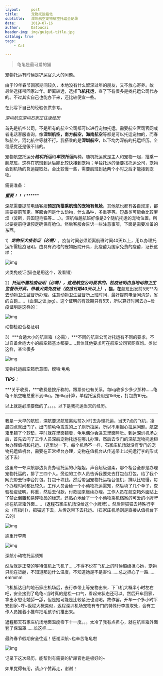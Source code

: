 ```yaml
---
layout:     post
title:      宠物托运指北
subtitle:   深圳航空宠物航空托运全记录
date:       2019-07-16
author:     Datoucai
header-img: img/guigui-title.jpg
catalog: true
tags:
    - Cat

---
```



> 龟龟是最可爱的猫



宠物托运有时候是铲屎官头大的问题。

由于19年春节回家期间较久，本地没有什么留深过年的朋友，又不放心寄养。故最终选择带回家过年。距离较远，选择**飞机托运**，查了下有很多是找托运公司代办的。不过其实自己也能办下来，还比较便宜一些。

在此写下自己的经验仅供参考。

*深圳航空深圳石家庄往返经历*

首先是航空公司，不是所有的航空公司都可以进行宠物托运。需要航空官司官网或者电话客服查询。像**深圳航空，南方航空，海南航空**等都是可以托运宠物的，而春秋航空，河北航空等就不行。我搭乘的是**深圳航空**，以下均为深航的托运经历。全程感觉还是很不错的。

宠物航空托运分***随机托运***和***单独托运***两种。随机托运就是主人和宠物一起，搭乘一趟航班，这样在航班到达后能比较快接到宠物；单独托运的话要找托运公司，宠物会到机场的货运提取处，会比较慢一些，需要航班到达两个小时之后才能接到宠物。

需要准备：

*************重要！！！*******************

深航需要提前电话客服**预定所搭乘航班的宠物有氧舱**，其他航也都有各自规定，都需要提前预定。客服会问是什么动物，什么品种，多重等等。短鼻类可能会比较麻烦（波斯，异国短毛猫等……）。深航每趟航班好像是2个随机托运的宠物位置，所以要提前电话预定确保有舱位。然后客服会告诉一些注意事项，下面是需要准备的东西。

1）***宠物狂犬疫苗证（必需）***，疫苗时间必须距离航班时间40天以上，用以办理托运所需检疫证明，由具有资格的宠物医院开具，此疫苗为国家免费的疫苗，证长这样：

![img](https://pic2.zhimg.com/v2-32fcc451518f655cd221df8c4f65e3f5_b.jpg)

犬类免疫证(猫也是用这个，没看错)



2）***托运所需检疫证明（必需），***这是航空公司要求的。检疫证明由当地动物卫生监督所开具，带着**犬类免疫证（疫苗日期40天以上）**，**猫**，在**航班出发前5天**内去动物卫生监督所办理。注意动物卫生监督所上班时间，最好提前电话问清楚，省的白跑……（血泪之谈.jpg）。这个证明的有效期只有5天，所以算好时间去办~检疫证明是这样的：

![img](https://pic2.zhimg.com/v2-699874a2754915a544daa1cacd7e8bed_b.jpg)

动物检疫合格证明

3）***合适大小的航空箱（必需），***不同的航空公司对托运有不同的要求，不过自备合适大小的航空箱基本都要……具体其他要求可在航空公司官网查询。类似这样，某宝很多

![img](https://pic4.zhimg.com/v2-9ea9c11c2ac593efb244c139356d4ccb_b.jpg)

宠物托运航空箱示意图，模特:龟龟



***TIPS：***

***关于收费，***收费是按斤称的，跟票价也有关系，每kg收多少多少那种……龟龟＋航空箱总重不到6kg，按6kg计算，单程托运费用是156元，打包费10元。

以上就是必须要做的了。。。。以下是我托运当天的经历。

------

我是一大早的航班，深航要求航班离站前2小时去办理托运，当天7点的飞机，凌晨四点就出门了。出门前龟龟乖乖的上了厕所拉屎，所以不用担心拉屎问题。航空箱里铺了个软垫，平时就在里面铺着，龟龟偶尔会进去里面睡觉。到达深圳机场之后，首先去问了工作人员深航宠物托运在哪儿办理，然后去专门的深航宠物托运柜台办理值机和托运。（这里说一下，每个机场不一样，石家庄机场就没有专门的宠物托运值机台，需要在正常柜台办理，宠物在值机台从传送带上以托运行李的形式送下去）

这里夸一夸深航那边负责办理托运的小姐姐，声音超级温柔，那个柜台全都是办理宠物托运的，排了三四个人。旁边的工作人员告诉我要先去打包台打包，给了我个网兜带去行李台打包。打包十块钱，然后带回宠物托运柜台值机，排队比较慢，每个办理时间都比较久。工作人员会给一个小动物托运需知，然后填了几个单子，查验检疫证明。称重，然后去付款，付款回来继续办理。工作人员在航空箱外面贴上了禁止倒置和易碎物品的标志。还贴心地给了一个小动物乘机档案的可爱的小牌牌挂在航空箱外面……（返程石家庄机场没给这个小牌牌）。然后带猫猫去特殊行李处（有指引），把猫送下去，从传送带下去托运。（石家庄机场则是直接从值机台下去的）

![img](https://pic3.zhimg.com/v2-0066c83899043d91f4b61f28e7df7bd6_b.jpg)

逾重行李票



![img](https://pic2.zhimg.com/v2-657c249ce881f95dd9dd3f867db0e169_b.jpg)

深航小动物托运须知



然后就是正常的等待值机上飞机了……不得不说在飞机上的时候超级担心她，宠物只能在货舱，不知道那边什么温度，不知道她是不是害怕……总之担心了一路……emmmm

飞机抵达目的地石家庄机场后，去行李带上等宠物出来，下飞机大概半小时左右吧，安全接到了龟龟~当时真的是松一口气，看起来状态还可以。然后开车回家，拿出水想让她舔一舔，但是她可能是比较紧张也没喝，故作罢。开车一个多小时平安到家~呼~返程大概类似，返程深圳机场宠物有专门的特殊行李提取处，会有工作人员推着小推车把毛孩子们推出来。

返程那天石家庄机场地面温度零下十一度。。。太冷了我有点担心，就在航空箱外面套了保温罩……长这样……

最终春节假期安全往返！感谢深航~也辛苦龟龟啦

![img](https://pic1.zhimg.com/v2-cb4c8924dbc081b4baa414cb0023e434_b.jpg)

记录下这次经历，能帮到有需要的铲屎官也是极好的~

如果觉得有用，请点个赞再走，谢谢！